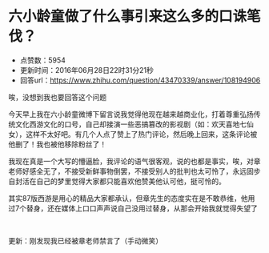 # 六小龄童做了什么事引来这么多的口诛笔伐？
- 点赞数：5954
- 更新时间：2016年06月28日22时31分21秒
- 回答url：https://www.zhihu.com/question/43470339/answer/108194906
<body>
 <p data-pid="qKwUrLs3">唉，没想到我也要回答这个问题</p>
 <p data-pid="sVfQQb54">今天早上我在六小龄童微博下留言说我觉得他现在越来越商业化，打着尊重弘扬传统文化西游文化的口号，自己却接演一些恶搞篡改的影视剧（如：欢天喜地七仙女），这样不太好吧。有几个人点了赞上了热门评论，然后晚上回来，这条评论被他删了！我也被他移除粉丝了！</p>
 <p data-pid="snHnuTFO">我现在真是一个大写的懵逼脸，我评论的语气很客观，说的也都是事实，唉，对章老师好感全无了，不接受新鲜事物倒罢，不接受别人的批判也太可怜了，永远固步自封活在自己的梦里觉得大家都只能喜欢他赞美他认可他，挺可怜的。</p>
 <p data-pid="pTB80OoZ">其实87版西游是用心的精品大家都承认，但章先生的态度实在是不敢恭维，他用过7个替身，还在媒体上口口声声说自己没用过替身，从那会开始我就觉得失望了</p>
 <br>
 <p data-pid="pbl7DBYP">更新：刚发现我已经被章老师禁言了（手动微笑）</p>
</body>